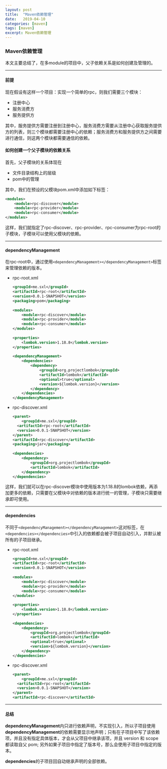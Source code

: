 ```yaml
---
layout: post
title:  "Maven依赖管理"
date:   2019-04-10
categories: [maven]
tags: [maven]
excerpt: Maven依赖管理
---
```


### Maven依赖管理

本文主要总结了，在多module的项目中，父子依赖关系是如何创建及管理的。

------

#### 前提

现在假设有这样一个项目：实现一个简单的rpc，则我们需要三个模块：

- 注册中心
- 服务消费方
- 服务提供方

其中，服务提供方需要注册到注册中心，服务消费方需要从注册中心获取服务提供方的列表，则三个模块都需要注册中心的依赖；服务消费方和服务提供方之间需要进行通信，则这两个模块都需要通信的依赖。

#### 如何创建一个父子模块的依赖关系

首先，父子模块的关系体现在

- 文件目录结构上的层级
- pom中的管理

其中，我们在预设的父模块pom.xml中添加如下标签：

```xml
<modules>
    <module>rpc-discover</module>
    <module>rpc-provider</module>
    <module>rpc-consumer</module>
</modules>
```

这样，我们就指定了rpc-discover、rpc-provider、rpc-consumer为rpc-root的子模块，子模块可以使用父模块的依赖。

------

#### dependencyManagement

在rpc-root中，通过使用`<dependencyManagement></dependencyManagement>`标签来管理依赖的版本。

- rpc-root.xml

  ```xml
  <groupId>me.sxl</groupId>
  <artifactId>rpc-root</artifactId>
  <version>0.0.1-SNAPSHOT</version>
  <packaging>pom</packaging>
    
  <modules>
      <module>rpc-discover</module>
      <module>rpc-provider</module>
      <module>rpc-consumer</module>
  </modules>
    
  <properties>
      <lombok.version>1.18.8</lombok.version>
  </properties>
    
  <dependencyManagement>
      <dependencies>
          <dependency>
              <groupId>org.projectlombok</groupId>
              <artifactId>lombok</artifactId>
              <optional>true</optional>
              <version>${lombok.version}</version>
          </dependency>
      </dependencies>
  </dependencyManagement>
  ```

- rpc-discover.xml

  ```xml
  <parent>
      <groupId>me.sxl</groupId>
  	<artifactId>rpc-root</artifactId>
  	<version>0.0.1-SNAPSHOT</version>
  </parent>
  <artifactId>rpc-discover</artifactId>
  <packaging>jar</packaging>
    
  <dependencies>
      <dependency>
          <groupId>org.projectlombok</groupId>
          <artifactId>lombok</artifactId>
      </dependency>
  </dependencies>
  ```

这样，我们就可以在rpc-discover模块中使用版本为1.18.8的lombok依赖，再添加更多的依赖，只需要在父模块中对依赖的版本进行统一的管理，子模块只需要继承即可使用。

------

#### dependencies

不同于`<dependencyManagement></dependencyManagement>`这对标签，在`<dependencies></dependencies>`中引入的依赖都会被子项目自动引入，并默认被所有的子项目继承。

- rpc-root.xml

  ```xml
  <groupId>me.sxl</groupId>
  <artifactId>rpc-root</artifactId>
  <version>0.0.1-SNAPSHOT</version>
    
  <modules>
      <module>rpc-discover</module>
      <module>rpc-provider</module>
      <module>rpc-consumer</module>
  </modules>
    
  <properties>
      <lombok.version>1.18.8</lombok.version>
  </properties>
    
  <dependencies>
      <dependency>
          <groupId>org.projectlombok</groupId>
          <artifactId>lombok</artifactId>
          <optional>true</optional>
          <version>${lombok.version}</version>
      </dependency>
  </dependencies>
  ```

- rpc-discover.xml

  ```xml
  <parent>
      <groupId>me.sxl</groupId>
  	<artifactId>rpc-root</artifactId>
  	<version>0.0.1-SNAPSHOT</version>
  </parent>
  <artifactId>rpc-discover</artifactId>
  ```

------

#### 总结

**dependencyManagement**内只进行依赖声明，不实现引入，所以子项目使用**dependencyManagement**的依赖需要显示地声明；只有在子项目中写了该依赖项，并且没有指定具体版本，才会从父项目中继承该项，并且 version 和 scope 都读取自父 pom; 另外如果子项目中指定了版本号，那么会使用子项目中指定的版本。

**dependencies**的子项目回自动继承声明的全部依赖。
